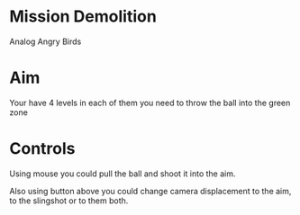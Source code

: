 # Mission Demolition
Analog Angry Birds
# Aim 
Your have 4 levels in each of them you need to throw the ball into the green zone
# Controls
Using mouse you could pull the ball and shoot it into the aim.

Also using button above you could change camera displacement to the aim, to the slingshot or to them both. 
